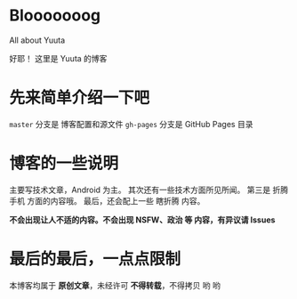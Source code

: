 # Blooooooog
All about Yuuta

好耶！ 这里是 Yuuta 的博客

# 先来简单介绍一下吧
`master` 分支是 博客配置和源文件
`gh-pages` 分支是 GitHub Pages 目录

# 博客的一些说明
主要写技术文章，Android 为主。
其次还有一些技术方面所见所闻。
第三是 折腾手机 方面的内容哦。
最后，还会配上一些 瞎折腾 内容。

**不会出现让人不适的内容。不会出现 NSFW、政治 等 内容，有异议请 Issues**

# 最后的最后，一点点限制
本博客均属于 **原创文章**，未经许可 **不得转载**，不得拷贝 哟 哟
